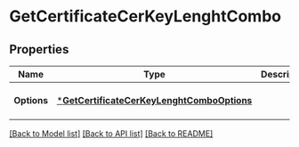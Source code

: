 # GetCertificateCerKeyLenghtCombo

## Properties
Name | Type | Description | Notes
------------ | ------------- | ------------- | -------------
**Options** | [***GetCertificateCerKeyLenghtComboOptions**](GetCertificate_CerKeyLenghtCombo_options.md) |  | [optional] [default to null]

[[Back to Model list]](../README.md#documentation-for-models) [[Back to API list]](../README.md#documentation-for-api-endpoints) [[Back to README]](../README.md)

